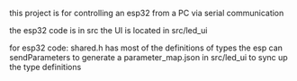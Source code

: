 this project is for controlling an esp32 from a PC via serial communication


the esp32 code is in src
the UI is located in src/led_ui

for esp32 code:
    shared.h has most of the definitions of types
    the esp can sendParameters to generate a parameter_map.json in src/led_ui to sync up the type definitions
    
